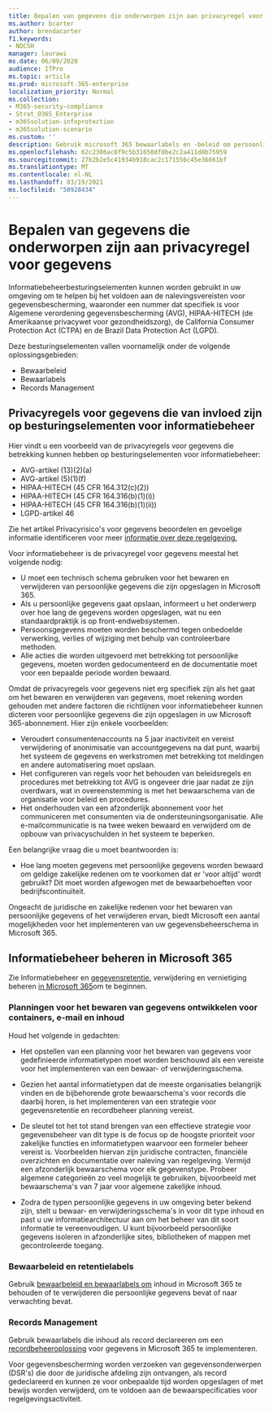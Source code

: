 ```yaml
---
title: Bepalen van gegevens die onderworpen zijn aan privacyregel voor gegevens
ms.author: bcarter
author: brendacarter
f1.keywords:
- NOCSH
manager: laurawi
ms.date: 06/09/2020
audience: ITPro
ms.topic: article
ms.prod: microsoft-365-enterprise
localization_priority: Normal
ms.collection:
- M365-security-compliance
- Strat_O365_Enterprise
- m365solution-infoprotection
- m365solution-scenario
ms.custom: ''
description: Gebruik microsoft 365 bewaarlabels en -beleid om persoonlijke gegevens te beheren in uw Microsoft 365-omgeving.
ms.openlocfilehash: 62c2386ac8f9c5b31650df8be2c2a411d8b75959
ms.sourcegitcommit: 27b2b2e5c41934b918cac2c171556c45e36661bf
ms.translationtype: MT
ms.contentlocale: nl-NL
ms.lasthandoff: 03/19/2021
ms.locfileid: "50928434"
---
```

# <a name="govern-information-subject-to-data-privacy-regulation"></a>Bepalen van gegevens die onderworpen zijn aan privacyregel voor gegevens

Informatiebeheerbesturingselementen kunnen worden gebruikt in uw omgeving om te helpen bij het voldoen aan de nalevingsvereisten voor gegevensbescherming, waaronder een nummer dat specifiek is voor Algemene verordening gegevensbescherming (AVG), HIPAA-HITECH (de Amerikaanse privacywet voor gezondheidszorg), de California Consumer Protection Act (CTPA) en de Brazil Data Protection Act (LGPD). 

Deze besturingselementen vallen voornamelijk onder de volgende oplossingsgebieden:

- Bewaarbeleid
- Bewaarlabels
- Records Management

## <a name="data-privacy-regulations-impacting-information-governance-controls"></a>Privacyregels voor gegevens die van invloed zijn op besturingselementen voor informatiebeheer

Hier vindt u een voorbeeld van de privacyregels voor gegevens die betrekking kunnen hebben op besturingselementen voor informatiebeheer:

- AVG-artikel (13)(2)(a)
- AVG-artikel (5)(1)(f)
- HIPAA-HITECH (45 CFR 164.312(c)(2))
- HIPAA-HITECH (45 CFR 164.316(b)(1)(i))
- HIPAA-HITECH (45 CFR 164.316(b)(1)(ii))
- LGPD-artikel 46

Zie het artikel Privacyrisico's voor gegevens beoordelen en gevoelige informatie identificeren voor meer [informatie over deze regelgeving.](information-protection-deploy-assess.md)

Voor informatiebeheer is de privacyregel voor gegevens meestal het volgende nodig:

- U moet een technisch schema gebruiken voor het bewaren en verwijderen van persoonlijke gegevens die zijn opgeslagen in Microsoft 365.
- Als u persoonlijke gegevens gaat opslaan, informeert u het onderwerp over hoe lang de gegevens worden opgeslagen, wat nu een standaardpraktijk is op front-endwebsystemen.
- Persoonsgegevens moeten worden beschermd tegen onbedoelde verwerking, verlies of wijziging met behulp van controleerbare methoden.
- Alle acties die worden uitgevoerd met betrekking tot persoonlijke gegevens, moeten worden gedocumenteerd en de documentatie moet voor een bepaalde periode worden bewaard.

Omdat de privacyregels voor gegevens niet erg specifiek zijn als het gaat om het bewaren en verwijderen van gegevens, moet rekening worden gehouden met andere factoren die richtlijnen voor informatiebeheer kunnen dicteren voor persoonlijke gegevens die zijn opgeslagen in uw Microsoft 365-abonnement. Hier zijn enkele voorbeelden:

- Veroudert consumentenaccounts na 5 jaar inactiviteit en vereist verwijdering of anonimisatie van accountgegevens na dat punt, waarbij het systeem de gegevens en werkstromen met betrekking tot meldingen en andere automatisering moet opslaan.
- Het configureren van regels voor het behouden van beleidsregels en procedures met betrekking tot AVG is ongeveer drie jaar nadat ze zijn overdwars, wat in overeenstemming is met het bewaarschema van de organisatie voor beleid en procedures.
- Het onderhouden van een afzonderlijk abonnement voor het communiceren met consumenten via de ondersteuningsorganisatie. Alle e-mailcommunicatie is na twee weken bewaard en verwijderd om de opbouw van privacyschulden in het systeem te beperken.

Een belangrijke vraag die u moet beantwoorden is: 

- Hoe lang moeten gegevens met persoonlijke gegevens worden bewaard om geldige zakelijke redenen om te voorkomen dat er 'voor altijd' wordt gebruikt? Dit moet worden afgewogen met de bewaarbehoeften voor bedrijfscontinuïteit.

Ongeacht de juridische en zakelijke redenen voor het bewaren van persoonlijke gegevens of het verwijderen ervan, biedt Microsoft een aantal mogelijkheden voor het implementeren van uw gegevensbeheerschema in Microsoft 365.

## <a name="managing-information-governance-in-microsoft-365"></a>Informatiebeheer beheren in Microsoft 365

Zie Informatiebeheer en [gegevensretentie,](../compliance/manage-information-governance.md) verwijdering en vernietiging beheren [in Microsoft 365](/office365/Enterprise/office-365-data-retention-deletion-and-destruction-overview)om te beginnen.

### <a name="develop-data-retention-schedules-for-containers-email-and-content"></a>Planningen voor het bewaren van gegevens ontwikkelen voor containers, e-mail en inhoud

Houd het volgende in gedachten:

- Het opstellen van een planning voor het bewaren van gegevens voor gedefinieerde informatietypen moet worden beschouwd als een vereiste voor het implementeren van een bewaar- of verwijderingsschema.

- Gezien het aantal informatietypen dat de meeste organisaties belangrijk vinden en de bijbehorende grote bewaarschema's voor records die daarbij horen, is het implementeren van een strategie voor gegevensretentie en recordbeheer planning vereist. 

- De sleutel tot het tot stand brengen van een effectieve strategie voor gegevensbeheer van dit type is de focus op de hoogste prioriteit voor zakelijke functies en informatietypen waarvoor een formeler beheer vereist is. Voorbeelden hiervan zijn juridische contracten, financiële overzichten en documentatie over naleving van regelgeving. Vermijd een afzonderlijk bewaarschema voor elk gegevenstype. Probeer algemene categorieën zo veel mogelijk te gebruiken, bijvoorbeeld met bewaarschema's van 7 jaar voor algemene zakelijke inhoud.

- Zodra de typen persoonlijke gegevens in uw omgeving beter bekend zijn, stelt u bewaar- en verwijderingsschema's in voor dit type inhoud en past u uw informatiearchitectuur aan om het beheer van dit soort informatie te vereenvoudigen. U kunt bijvoorbeeld persoonlijke gegevens isoleren in afzonderlijke sites, bibliotheken of mappen met gecontroleerde toegang.

### <a name="retention-policies-and-retention-labels"></a>Bewaarbeleid en retentielabels

Gebruik [bewaarbeleid en bewaarlabels om](../compliance/retention.md) inhoud in Microsoft 365 te behouden of te verwijderen die persoonlijke gegevens bevat of naar verwachting bevat.

### <a name="records-management"></a>Records Management

Gebruik bewaarlabels die inhoud als record declareeren om een [recordbeheeroplossing](../compliance/records-management.md) voor gegevens in Microsoft 365 te implementeren.

Voor gegevensbescherming worden verzoeken van gegevensonderwerpen (DSR's) die door de juridische afdeling zijn ontvangen, als record gedeclareerd en kunnen ze voor onbepaalde tijd worden opgeslagen of met bewijs worden verwijderd, om te voldoen aan de bewaarspecificaties voor regelgevingsactiviteit.